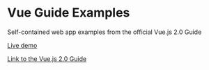 # Vue Guide Examples

Self-contained web app examples from the official Vue.js 2.0 Guide

[Live demo](<https://jvanbrug.github.io/vue-guide-examples>)

[Link to the Vue.js 2.0 Guide](<http://rc.vuejs.org/guide/index.html>)
